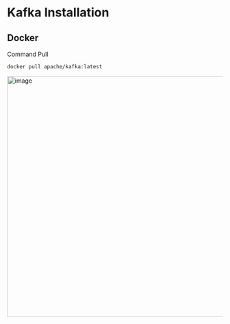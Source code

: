# Kafka Installation

## Docker

Command Pull

```bash
docker pull apache/kafka:latest
```

<img width="563" alt="image" src="https://github.com/user-attachments/assets/f1e3efaf-4012-4425-b10f-472e4cfa0399" />

